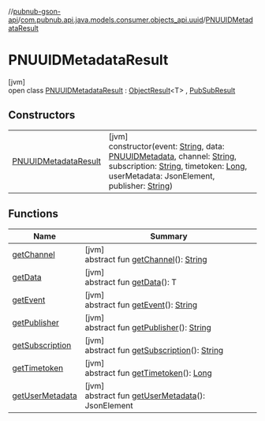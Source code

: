 //[pubnub-gson-api](../../../index.md)/[com.pubnub.api.java.models.consumer.objects_api.uuid](../index.md)/[PNUUIDMetadataResult](index.md)

# PNUUIDMetadataResult

[jvm]\
open class [PNUUIDMetadataResult](index.md) : [ObjectResult](../../../../../pubnub-kotlin/pubnub-kotlin-core-api/pubnub-kotlin-core-api/com.pubnub.api.models.consumer.pubsub.objects/-object-result/index.md)&lt;T&gt; , [PubSubResult](../../../../../pubnub-kotlin/pubnub-kotlin-core-api/pubnub-kotlin-core-api/com.pubnub.api.models.consumer.pubsub/-pub-sub-result/index.md)

## Constructors

| | |
|---|---|
| [PNUUIDMetadataResult](-p-n-u-u-i-d-metadata-result.md) | [jvm]<br>constructor(event: [String](https://docs.oracle.com/javase/8/docs/api/java/lang/String.html), data: [PNUUIDMetadata](../-p-n-u-u-i-d-metadata/index.md), channel: [String](https://docs.oracle.com/javase/8/docs/api/java/lang/String.html), subscription: [String](https://docs.oracle.com/javase/8/docs/api/java/lang/String.html), timetoken: [Long](https://docs.oracle.com/javase/8/docs/api/java/lang/Long.html), userMetadata: JsonElement, publisher: [String](https://docs.oracle.com/javase/8/docs/api/java/lang/String.html)) |

## Functions

| Name | Summary |
|---|---|
| [getChannel](../../com.pubnub.api.java.models.consumer.objects_api.membership/-p-n-membership-result/index.md#745826242%2FFunctions%2F126356644) | [jvm]<br>abstract fun [getChannel](../../com.pubnub.api.java.models.consumer.objects_api.membership/-p-n-membership-result/index.md#745826242%2FFunctions%2F126356644)(): [String](https://docs.oracle.com/javase/8/docs/api/java/lang/String.html) |
| [getData](../../com.pubnub.api.java.models.consumer.objects_api.membership/-p-n-membership-result/index.md#1079843989%2FFunctions%2F126356644) | [jvm]<br>abstract fun [getData](../../com.pubnub.api.java.models.consumer.objects_api.membership/-p-n-membership-result/index.md#1079843989%2FFunctions%2F126356644)(): T |
| [getEvent](../../com.pubnub.api.java.models.consumer.objects_api.membership/-p-n-membership-result/index.md#1536410977%2FFunctions%2F126356644) | [jvm]<br>abstract fun [getEvent](../../com.pubnub.api.java.models.consumer.objects_api.membership/-p-n-membership-result/index.md#1536410977%2FFunctions%2F126356644)(): [String](https://docs.oracle.com/javase/8/docs/api/java/lang/String.html) |
| [getPublisher](../../com.pubnub.api.java.models.consumer.objects_api.membership/-p-n-membership-result/index.md#-1061072151%2FFunctions%2F126356644) | [jvm]<br>abstract fun [getPublisher](../../com.pubnub.api.java.models.consumer.objects_api.membership/-p-n-membership-result/index.md#-1061072151%2FFunctions%2F126356644)(): [String](https://docs.oracle.com/javase/8/docs/api/java/lang/String.html) |
| [getSubscription](../../com.pubnub.api.java.models.consumer.objects_api.membership/-p-n-membership-result/index.md#-1010911592%2FFunctions%2F126356644) | [jvm]<br>abstract fun [getSubscription](../../com.pubnub.api.java.models.consumer.objects_api.membership/-p-n-membership-result/index.md#-1010911592%2FFunctions%2F126356644)(): [String](https://docs.oracle.com/javase/8/docs/api/java/lang/String.html) |
| [getTimetoken](../../com.pubnub.api.java.models.consumer.objects_api.membership/-p-n-membership-result/index.md#1142058905%2FFunctions%2F126356644) | [jvm]<br>abstract fun [getTimetoken](../../com.pubnub.api.java.models.consumer.objects_api.membership/-p-n-membership-result/index.md#1142058905%2FFunctions%2F126356644)(): [Long](https://docs.oracle.com/javase/8/docs/api/java/lang/Long.html) |
| [getUserMetadata](../../com.pubnub.api.java.models.consumer.objects_api.membership/-p-n-membership-result/index.md#98903611%2FFunctions%2F126356644) | [jvm]<br>abstract fun [getUserMetadata](../../com.pubnub.api.java.models.consumer.objects_api.membership/-p-n-membership-result/index.md#98903611%2FFunctions%2F126356644)(): JsonElement |

